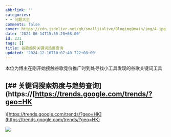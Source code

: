 ```yaml
---
abbrlink: ''
categories:
- - 问题大全
comments: false
cover: https://cdn.jsdelivr.net/gh/smalljialive/Blogimg@main/img/4.jpg
date: '2024-06-14T15:55:20+08:00'
id: 231
tags: []
title: 谷歌趋势关键词热度查询
updated: '2024-12-16T10:07:40.722+08:00'
---
```

本位为博主在刚开始接触谷歌竞价推广时到处寻找小工具发现的谷歌关键词工具

## [## 关键词搜索热度与趋势查询](https://[https://trends.google.com/trends/?geo=HK

)[https://trends.google.com/trends/?geo=HK](https://trends.google.com/trends/?geo=HK) ![]()

![](https://cdn.jsdelivr.net/gh/smalljialive/Blogimg@main/img/4.jpg)
